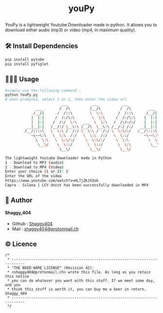 
# <p align="center">youPy</p>
  
YouPy is a lightweight Youtube Downloader made in python. It allows you to download either audio (mp3) or video (mp4, in maximum quality).

     
        

## 🛠️ Install Dependencies    
```bash
pip install pytube
pip install pyfiglet
```


## 🧑🏻‍💻 Usage
```bash
#simply use the following command :
python YouPy.py
# when prompted, select 1 or 2, then enter the video url
                          ___           ___           ___               
              ___        /  /\         /__/\         /  /\        ___   
             /__/|      /  /::\        \  \:\       /  /::\      /__/|  
            |  |:|     /  /:/\:\        \  \:\     /  /:/\:\    |  |:|  
            |  |:|    /  /:/  \:\   ___  \  \:\   /  /:/~/:/    |  |:|  
          __|__|:|   /__/:/ \__\:\ /__/\  \__\:\ /__/:/ /:/   __|__|:|  
         /__/::::\   \  \:\ /  /:/ \  \:\ /  /:/ \  \:\/:/   /__/::::\  
            ~\~~\:\   \  \:\  /:/   \  \:\  /:/   \  \::/       ~\~~\:\ 
              \  \:\   \  \:\/:/     \  \:\/:/     \  \:\         \  \:\
               \__\/    \  \::/       \  \::/       \  \:\         \__\/
                         \__\/         \__\/         \__\/              

The lightweight Youtube Downloader made in Python
1 - Download to MP3 (audio)
2 - Download to MP4 (Video)
Enter your choice (1 or 2): 2
Enter the URL of the video 
https://www.youtube.com/watch?v=HL7jZKJX3ok
Capra - Silana | LCY Uncut has been successfully downloaded in MP4
```
        
## 🙇 Author
#### Shaggy_404
- Github : [Shaggy404](https://github.com/Shaggy404)
- Mail : shaggy404@protonmail.ch

        
## ©️ Licence
```
/*
 * ----------------------------------------------------------------------------
 * "THE BEER-WARE LICENSE" (Revision 42):
 * <shaggy404@protonmail.ch> wrote this file. As long as you retain this notice
 * you can do whatever you want with this stuff. If we meet some day, and you
 * think this stuff is worth it, you can buy me a beer in return. Shaggy_404
 * ----------------------------------------------------------------------------
 */
```
